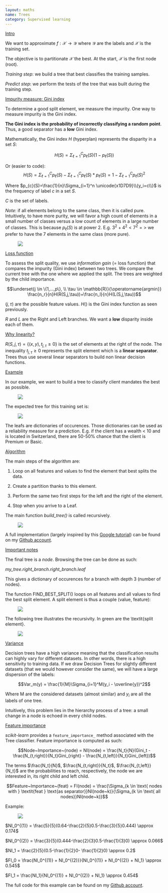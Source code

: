 ```yaml
---
layout: maths
name: Trees
category: Supervised learning
---
```


<ins>Intro</ins>

We want to approximate $f: \mathcal{X} \to \mathcal{Y}$ where $\mathcal{Y}$ are the labels and $\mathcal{X}$ is the training set.

The objective is to partitionate $\mathcal{X}$ the best. At the start, $\mathcal{X}$ is the first node (root).

*Training step*: we build a tree that best classifies the training samples.

*Predict step*: we perform the tests of the tree that was built during the training step.

<ins>Impurity measure: Gini index</ins>

To determine a good split element, we measure the impurity. One way to measure impurity is the Gini index. 

**The Gini index is the probability of incorrectly classifying a random point**. Thus, a good separator has a **low** Gini index.

Mathematically, the Gini index $H$ (hyperplan) represents the disparity in a set $S$:

$$H(S)=\Sigma_{\ell=1}^C p_{\ell}(S)(1-p_{\ell}(S))$$

Or (easier to code): 
$$H(S)=\Sigma_{\ell=1}^C p_{\ell}(S)-\Sigma_{\ell=1}^C p_{\ell}(S)*p_{\ell}(S)=1-\Sigma_{\ell=1}^C p_{\ell}(S)^2$$

Where $p_{c}(S)=\frac{1}{n}\Sigma_{i=1}^n \unicode{x1D7D9}\\{y_i=c\\}$ is the frequency of label $c$ in a set $S$.

$C$ is the set of labels.

*Note*: if all elements belong to the same class, then it is called pure. Intuitively, to have more purity, we will favor a high count of elements in a small number of classes versus a low count of elements in a large number of classes. This is because $p_{\ell}(S)$ is at power $2$. E.g. $3^2 + 4^2 < 7^2 =>$ we prefer to have the 7 elements in the same class (more pure).

<figure>
    <img src="/assets/img/tree_gini.png">
</figure>

<ins>Loss function</ins>

To assess the split quality, we use *information gain* (= loss function) that compares the impurity (Gini index) between two trees. We compare the current tree with the one where we applied the split. The trees are weighted by the child importance.

$$\underset{j \in \{1,...,p\}, \\
\tau \in \mathbb{R}}{\operatorname{argmin}} \frac{n_r}{n}H(R(S,j,\tau))+\frac{n_l}{n}H(L(S,j,\tau))$$

$(j, \tau)$ are the possible feature values. $H()$ is the Gini index function as seen previously.

$R$ and $L$ are the Right and Left branches. We want a **low** disparity inside each of them.

<ins>Why linearity?</ins>

$R(S,j,\tau)=\{(x,y), t_{j,\tau} \ge 0\}$ is the set of elements at the right of the node. The inequality $t_{j,\tau} \ge 0$ represents the split element which is a **linear separator**. Trees thus use several linear separators to build non linear decision functions.

<ins>Example</ins>

In our example, we want to build a tree to classify client mandates the best as possible.

<figure>
    <img src="/assets/img/trees_data.png">
</figure>

The expected tree for this training set is:

<figure>
    <img src="/assets/img/trees_example.png">
</figure>

The leafs are dictionaries of occurences. Those dictionaries can be used as a reliability measure for a prediction. E.g. if the client has a wealth < 10 and is located in Switzerland, there are 50-50% chance that the client is Premium or Basic.

<ins>Algorithm</ins>

The main steps of the algorithm are:

1. Loop on all features and values to find the element that best splits the data.
2. Create a partition thanks to this element.

3. Perform the same two first steps for the left and the right of the element.
4. Stop when you arrive to a Leaf.

The main function *build\_tree()* is called recursively. 

<figure>
    <img src="/assets/img/trees_algo.png">
</figure>

A full implementation (largely inspired by this <a class="cleanLinkSource" href="https://github.com/random-forests/tutorials/blob/master/decision_tree.ipynb">Google tutorial</a>) can be found on my <a class="cleanLinkSource" href="https://github.com/savoga/various_projects/blob/master/trees_from_scratch.py">Github account</a>.

<ins>Important notes</ins>

The final tree is a *node*. Browsing the tree can be done as such: 

*my\_tree.right\_branch.right\_branch.leaf* 

This gives a dictionary of occurences for a branch with depth 3 (number of nodes).

The function FIND\_BEST\_SPLIT() loops on all features and all values to find the best split element. A split element is thus a couple (value, feature):

<figure>
    <img src="/assets/img/trees_split_element.png">
</figure>

The following tree illustrates the recursivity. In green are the \textit{split element}.

<figure>
    <img src="/assets/img/trees_recursivity.png">
</figure>

<ins>Variance</ins>

Decision trees have a high variance meaning that the classification results can highly vary for different datasets. In other words, there is a high sensitivity to training data. If we draw Decision Trees for slightly different datasets (that we would however consider the same), we will have a large dispersion of the labels:

$$Var_m(y) = \frac{1}{M}\Sigma_{i=1}^M(y_i - \overline{y})^2$$

Where M are the considered datasets (almost similar) and $y_i$ are all the labels of one tree.

Intuitively, this problem lies in the hierarchy process of a tree: a small change in a node is echoed in every child nodes.

<ins>Feature importance</ins>

*scikit-learn* provides a ```feature_importance_``` method associated with the Tree classifier. Feature importance is computed as such:

$$Node~Importance~(node) = NI(node) = \frac{N_t}{N}(Gini_t - \frac{N_{t,right}}{N_t}Gini_{right} - \frac{N_{t,left}}{N_t}Gini_{left})$$

The terms $\frac{N_t}{N}$,  $\frac{N_{t,right}}{N_t}$, $\frac{N_{t,left}}{N_t}$ are the probabilities to reach, respectively, the node we are interested in, its right child and left child.

$$Feature~Importance~(feat) = FI(node) = \frac{\Sigma_{k \in \text{ nodes with } \textit{feat } \text{as separator}}NI(node~k)}{\Sigma_{k \in \text{ all nodes}}NI(node~k)}$$

Example:

<figure>
    <img src="/assets/img/tree_feat_importance.png">
</figure>

$NI_0^{(1)} = \frac{5}{5}(0.64-\frac{2}{5}0.5-\frac{3}{5}0.444) \approx 0.174$

$NI_0^{(2)} = \frac{3}{5}(0.444-\frac{2}{3}0.5-\frac{1}{3}0) \approx 0.066$

$NI_1 = \frac{2}{5}(0.5-\frac{1}{2}0- \frac{1}{2}0) \approx 0.2$

$FI_0 = \frac{NI_0^{(1)} + NI_0^{(2)}}{NI_0^{(1)} + NI_0^{(2)} + NI_1} \approx 0.545$

$FI_1 = \frac{NI_1}{NI_0^{(1)} + NI_0^{(2)} + NI_1} \approx 0.454$

The full code for this example can be found on my <a class="cleanLinkSource" href="https://github.com/savoga/various_projects/blob/master/trees_feature_importance.py">Github account</a>.